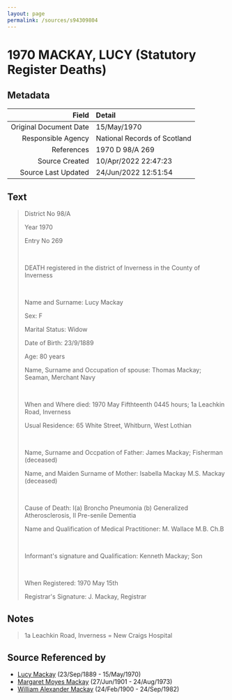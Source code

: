 ```yaml
---
layout: page
permalink: /sources/s94309804
---
```


# 1970 MACKAY, LUCY (Statutory Register Deaths)

## Metadata

Field | Detail
---:|:---
Original Document Date | 15/May/1970
Responsible Agency | National Records of Scotland
References | 1970 D 98/A 269
Source Created | 10/Apr/2022 22:47:23
Source Last Updated | 24/Jun/2022 12:51:54

## Text

> District No 98/A
>
> Year 1970
>
> Entry No 269
>
> <br/>
>
> DEATH registered in the district of Inverness in the County of Inverness
>
> <br/>
>
> Name and Surname: Lucy Mackay
>
> Sex: F
>
> Marital Status: Widow
>
> Date of Birth: 23/9/1889
>
> Age: 80 years
>
> Name, Surname and Occupation of spouse: Thomas Mackay; Seaman, Merchant Navy
>
> <br/>
>
> When and Where died: 1970 May Fifthteenth 0445 hours; 1a Leachkin Road, Inverness
>
> Usual Residence: 65 White Street, Whitburn, West Lothian
>
> <br/>
>
> Name, Surname and Occpation of Father: James Mackay; Fisherman (deceased)
>
> Name, and Maiden Surname of Mother: Isabella Mackay M.S. Mackay (deceased)
>
> <br/>
>
> Cause of Death: I(a) Broncho Pneumonia (b) Generalized Atherosclerosis, II Pre-senile Dementia
>
> Name and Qualification of Medical Practitioner: M. Wallace M.B. Ch.B
>
> <br/>
>
> Informant's signature and Qualification: Kenneth Mackay; Son
>
> <br/>
>
> When Registered: 1970 May 15th
>
> Registrar's Signature: J. Mackay, Registrar
>

## Notes

> 1a Leachkin Road, Inverness = New Craigs Hospital
>


## Source Referenced by

* [Lucy Mackay](../people/@16587624@-lucy-mackay-b1889-9-23-d1970-5-15.md) (23/Sep/1889 - 15/May/1970)
* [Margaret Moyes Mackay](../people/@178005@-margaret-moyes-mackay-b1901-6-27-d1973-8-24.md) (27/Jun/1901 - 24/Aug/1973)
* [William Alexander Mackay](../people/@9383584@-william-alexander-mackay-b1900-2-24-d1982-9-24.md) (24/Feb/1900 - 24/Sep/1982)
